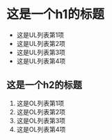 # 这是一个h1的标题

- 这是UL列表第1项
- 这是UL列表第2项
- 这是UL列表第3项
- 这是UL列表第4项

## 这是一个h2的标题

1. 这是OL列表第1项
2. 这是OL列表第2项
3. 这是OL列表第3项
4. 这是OL列表第4项